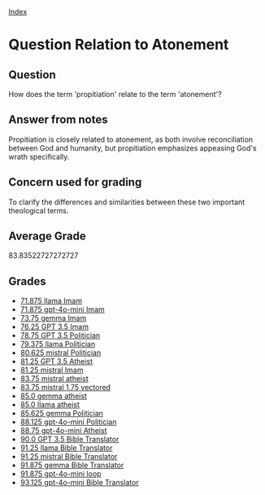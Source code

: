 
[Index](../../index.md)
# Question Relation to Atonement
## Question
How does the term 'propitiation' relate to the term 'atonement'?

## Answer from notes
Propitiation is closely related to atonement, as both involve reconciliation between God and humanity, but propitiation emphasizes appeasing God's wrath specifically.

## Concern used for grading
To clarify the differences and similarities between these two important theological terms.

## Average Grade
83.83522727272727

## Grades
 * [71.875 llama Imam](../answers/llama_Imam/Relation_to_Atonement.md)
 * [71.875 gpt-4o-mini Imam](../answers/gpt-4o-mini_Imam/Relation_to_Atonement.md)
 * [73.75 gemma Imam](../answers/gemma_Imam/Relation_to_Atonement.md)
 * [76.25 GPT 3.5 Imam](../answers/GPT_3.5_Imam/Relation_to_Atonement.md)
 * [78.75 GPT 3.5 Politician](../answers/GPT_3.5_Politician/Relation_to_Atonement.md)
 * [79.375 llama Politician](../answers/llama_Politician/Relation_to_Atonement.md)
 * [80.625 mistral Politician](../answers/mistral_Politician/Relation_to_Atonement.md)
 * [81.25 GPT 3.5 Atheist](../answers/GPT_3.5_Atheist/Relation_to_Atonement.md)
 * [81.25 mistral Imam](../answers/mistral_Imam/Relation_to_Atonement.md)
 * [83.75 mistral atheist](../answers/mistral_atheist/Relation_to_Atonement.md)
 * [83.75 mistral 1.75 vectored](../answers/mistral_1.75_vectored/Relation_to_Atonement.md)
 * [85.0 gemma atheist](../answers/gemma_atheist/Relation_to_Atonement.md)
 * [85.0 llama atheist](../answers/llama_atheist/Relation_to_Atonement.md)
 * [85.625 gemma Politician](../answers/gemma_Politician/Relation_to_Atonement.md)
 * [88.125 gpt-4o-mini Politician](../answers/gpt-4o-mini_Politician/Relation_to_Atonement.md)
 * [88.75 gpt-4o-mini Atheist](../answers/gpt-4o-mini_Atheist/Relation_to_Atonement.md)
 * [90.0 GPT 3.5 Bible Translator](../answers/GPT_3.5_Bible_Translator/Relation_to_Atonement.md)
 * [91.25 llama Bible Translator](../answers/llama_Bible_Translator/Relation_to_Atonement.md)
 * [91.25 mistral Bible Translator](../answers/mistral_Bible_Translator/Relation_to_Atonement.md)
 * [91.875 gemma Bible Translator](../answers/gemma_Bible_Translator/Relation_to_Atonement.md)
 * [91.875 gpt-4o-mini loop](../answers/gpt-4o-mini_loop/Relation_to_Atonement.md)
 * [93.125 gpt-4o-mini Bible Translator](../answers/gpt-4o-mini_Bible_Translator/Relation_to_Atonement.md)
